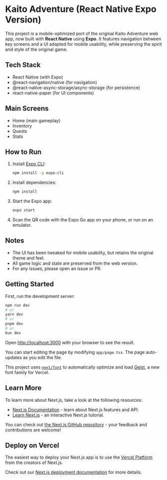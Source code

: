 # Kaito Adventure (React Native Expo Version)

This project is a mobile-optimized port of the original Kaito Adventure web app, now built with **React Native** using **Expo**. It features navigation between key screens and a UI adapted for mobile usability, while preserving the spirit and style of the original game.

## Tech Stack
- React Native (with Expo)
- @react-navigation/native (for navigation)
- @react-native-async-storage/async-storage (for persistence)
- react-native-paper (for UI components)

## Main Screens
- Home (main gameplay)
- Inventory
- Quests
- Stats

## How to Run
1. Install [Expo CLI](https://docs.expo.dev/get-started/installation/):
   ```sh
   npm install -g expo-cli
   ```
2. Install dependencies:
   ```sh
   npm install
   ```
3. Start the Expo app:
   ```sh
   expo start
   ```
4. Scan the QR code with the Expo Go app on your phone, or run on an emulator.

## Notes
- The UI has been tweaked for mobile usability, but retains the original theme and feel.
- All game logic and state are preserved from the web version.
- For any issues, please open an issue or PR.

## Getting Started

First, run the development server:

```bash
npm run dev
# or
yarn dev
# or
pnpm dev
# or
bun dev
```

Open [http://localhost:3000](http://localhost:3000) with your browser to see the result.

You can start editing the page by modifying `app/page.tsx`. The page auto-updates as you edit the file.

This project uses [`next/font`](https://nextjs.org/docs/app/building-your-application/optimizing/fonts) to automatically optimize and load [Geist](https://vercel.com/font), a new font family for Vercel.

## Learn More

To learn more about Next.js, take a look at the following resources:

- [Next.js Documentation](https://nextjs.org/docs) - learn about Next.js features and API.
- [Learn Next.js](https://nextjs.org/learn) - an interactive Next.js tutorial.

You can check out [the Next.js GitHub repository](https://github.com/vercel/next.js) - your feedback and contributions are welcome!

## Deploy on Vercel

The easiest way to deploy your Next.js app is to use the [Vercel Platform](https://vercel.com/new?utm_medium=default-template&filter=next.js&utm_source=create-next-app&utm_campaign=create-next-app-readme) from the creators of Next.js.

Check out our [Next.js deployment documentation](https://nextjs.org/docs/app/building-your-application/deploying) for more details.
